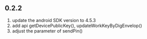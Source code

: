 ## 0.2.2

1. update the android SDK version to 4.5.3
2. add api getDevicePublicKey(), updateWorkKeyByDigEnvelop()
3. adjust the parameter of sendPin()